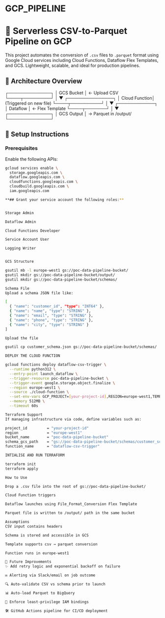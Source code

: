 # GCP_PIPELINE

# 🚀 Serverless CSV-to-Parquet Pipeline on GCP

This project automates the conversion of `.csv` files to `.parquet` format using Google Cloud services including Cloud Functions, Dataflow Flex Templates, and GCS. Lightweight, scalable, and ideal for production pipelines.

## 📐 Architecture Overview

┌──────────────┐ │ GCS Bucket │ ← Upload CSV └────┬─────────┘ │ ▼ ┌───────────────┐ │ Cloud Function│ (Triggered on new file) └────┬──────────┘ │ ▼ ┌────────────┐ │ Dataflow │ ← Flex Template └────┬───────┘ │ ▼ ┌──────────────┐ │ GCS Output │ → Parquet in /output/ └──────────────┘


## 🔧 Setup Instructions

### Prerequisites

Enable the following APIs:
```bash
gcloud services enable \
  storage.googleapis.com \
  dataflow.googleapis.com \
  cloudfunctions.googleapis.com \
  cloudbuild.googleapis.com \
  iam.googleapis.com

**## Grant your service account the following roles:**


Storage Admin

Dataflow Admin

Cloud Functions Developer

Service Account User

Logging Writer


GCS Structure

gsutil mb -l europe-west1 gs://poc-data-pipeline-bucket/
gsutil mkdir gs://poc-data-pipeline-bucket/output/
gsutil mkdir gs://poc-data-pipeline-bucket/schemas/

Schema File
Upload a schema JSON file like:

[
  { "name": "customer_id", "type": "INT64" },
  { "name": "name", "type": "STRING" },
  { "name": "email", "type": "STRING" },
  { "name": "phone", "type": "STRING" },
  { "name": "city", "type": "STRING" }
]

Upload the file

gsutil cp customer_schema.json gs://poc-data-pipeline-bucket/schemas/

DEPLOY THE CLOUD FUNCTION

gcloud functions deploy dataflow-csv-trigger \
  --runtime python312 \
  --entry-point launch_dataflow \
  --trigger-resource poc-data-pipeline-bucket \
  --trigger-event google.storage.object.finalize \
  --region europe-west1 \
  --source ./cloud-function \
  --set-env-vars GCP_PROJECT=[your-project-id],REGION=europe-west1,TEMPLATE_SPEC_PATH=gs://dataflow-templates/latest/flex/File_Format_Conversion \
  --memory 512MB \
  --timeout 60s

Terraform Support
If managing infrastructure via code, define variables such as:

project_id         = "your-project-id"
region             = "europe-west1"
bucket_name        = "poc-data-pipeline-bucket"
schema_gcs_path    = "gs://poc-data-pipeline-bucket/schemas/customer_schema.json"
function_name      = "dataflow-csv-trigger"

INTIALISE AND RUN TERRAFORM

terraform init
terraform apply

How to Use

Drop a .csv file into the root of gs://poc-data-pipeline-bucket/

Cloud Function triggers

Dataflow launches using File_Format_Conversion Flex Template

Parquet file is written to /output/ path in the same bucket

Assumptions
CSV input contains headers

Schema is stored and accessible in GCS

Template supports csv → parquet conversion

Function runs in europe-west1

🌱 Future Improvements
✨ Add retry logic and exponential backoff on failure

✉️ Alerting via Slack/email on job outcome

🔍 Auto-validate CSV vs schema prior to launch

📊 Auto-load Parquet to BigQuery

🔐 Enforce least-privilege IAM bindings

🛠 GitHub Actions pipeline for CI/CD deployment




